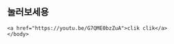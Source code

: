 
<html>
    <body>
    <h2> 눌러보세용</h2> 

    
    <a href="https://youtu.be/G7QME0bzZuA">clik clik</a>
    </body>

</html>
